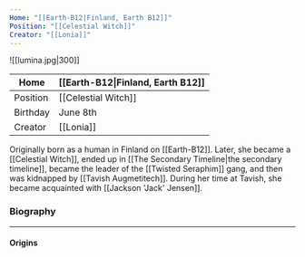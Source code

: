 ```yaml
---
Home: "[[Earth-B12|Finland, Earth B12]]"
Position: "[[Celestial Witch]]"
Creator: "[[Lonia]]"
---
```

![[lumina.jpg|300]]

| Home     | [[Earth-B12\|Finland, Earth B12]] |
| -------- | --------------------------------- |
| Position | [[Celestial Witch]]               |
| Birthday | June 8th                          |
| Creator  | [[Lonia]]                         |

Originally born as a human in Finland on [[Earth-B12]]. Later, she became a [[Celestial Witch]], ended up in [[The Secondary Timeline|the secondary timeline]], became the leader of the [[Twisted Seraphim]] gang, and then was kidnapped by [[Tavish Augmetitech]]. During her time at Tavish, she became acquainted with [[Jackson 'Jack' Jensen]].

### Biography
--- 
#### Origins
